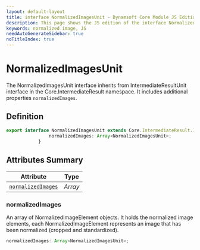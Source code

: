 ```yaml
---
layout: default-layout
title: interface NormalizedImagesUnit - Dynamsoft Core Module JS Edition API Reference
description: This page shows the JS edition of the interface NormalizedImagesUnit in Dynamsoft Core Module.
keywords: normalized image, JS
needAutoGenerateSidebar: true
noTitleIndex: true
---
```


# NormalizedImagesUnit

The NormalizedImagesUnit interface inherits from IntermediateResultUnit interface in the Core.IntermediateResult namespace. It includes additional properties `normalizedImages`.

## Definition

```ts
export interface NormalizedImagesUnit extends Core.IntermediateResult.IntermediateResultUnit {
                normalizedImages: Array<NormalizedImagesUnit>;
            }
```

## Attributes Summary

| Attribute               | Type |
|----------------------|-------------|
| [`normalizedImages`](#normalizedimages) | *Array<NormalizedImagesUnit>* |

### normalizedImages

An array of NormalizedImageElement objects. It holds the normalized image elements, each NormalizedImageElement represents an image that has been normalized (cropped and standardized).

```ts
normalizedImages: Array<NormalizedImagesUnit>;
```
